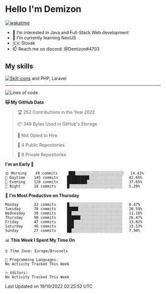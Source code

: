 # Hello I'm Demizon
[![wakatime](https://wakatime.com/badge/user/6ad1949f-d6d7-44f9-9eee-c35e54cc499b.svg)](https://wakatime.com/@6ad1949f-d6d7-44f9-9eee-c35e54cc499b)
- 👀 I’m interested in Java and Full-Stack Web development
- 🌱 I'm currently learning NextJS
- 🇸🇰 Slovak
- 📫 Reach me on discord: @Demizon#4703

## My skills
[![Skill icons](https://skillicons.dev/icons?i=java,js,ts,html,css,react,py,git,docker,linux,mysql,mongo&theme=dark)](https://github.com/Demizon3433) and PHP, Laravel

---

<!--START_SECTION:waka-->
![Lines of code](https://img.shields.io/badge/From%20Hello%20World%20I%27ve%20Written-44%20Thousand%20lines%20of%20code-blue)

**🐱 My GitHub Data** 

> 🏆 252 Contributions in the Year 2022
 > 
> 📦 349 Bytes Used in GitHub's Storage 
 > 
> 🚫 Not Opted to Hire
 > 
> 📜 4 Public Repositories 
 > 
> 🔑 8 Private Repositories  
 > 
**I'm an Early 🐤** 

```text
🌞 Morning    49 commits     ███░░░░░░░░░░░░░░░░░░░░░░   14.41% 
🌆 Daytime    145 commits    ██████████░░░░░░░░░░░░░░░   42.65% 
🌃 Evening    128 commits    █████████░░░░░░░░░░░░░░░░   37.65% 
🌙 Night      18 commits     █░░░░░░░░░░░░░░░░░░░░░░░░   5.29%

```
📅 **I'm Most Productive on Thursday** 

```text
Monday       22 commits     █░░░░░░░░░░░░░░░░░░░░░░░░   6.47% 
Tuesday      70 commits     █████░░░░░░░░░░░░░░░░░░░░   20.59% 
Wednesday    38 commits     ██░░░░░░░░░░░░░░░░░░░░░░░   11.18% 
Thursday     90 commits     ██████░░░░░░░░░░░░░░░░░░░   26.47% 
Friday       47 commits     ███░░░░░░░░░░░░░░░░░░░░░░   13.82% 
Saturday     46 commits     ███░░░░░░░░░░░░░░░░░░░░░░   13.53% 
Sunday       27 commits     ██░░░░░░░░░░░░░░░░░░░░░░░   7.94%

```


📊 **This Week I Spent My Time On** 

```text
⌚︎ Time Zone: Europe/Brussels

💬 Programming Languages: 
No Activity Tracked This Week

🔥 Editors: 
No Activity Tracked This Week

```


 Last Updated on 19/10/2022 02:25:52 UTC
<!--END_SECTION:waka-->
